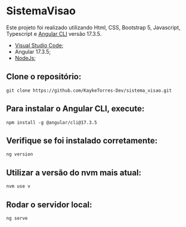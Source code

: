 # SistemaVisao

Este projeto foi realizado utilizando Html, CSS, Bootstrap 5, Javascript, Typescript e [Angular CLI](https://github.com/angular/angular-cli) versão 17.3.5.

* <a href="https://code.visualstudio.com/">Visual Studio Code</a>;
* <a>Angular 17.3.5</a>;
* <a href="https://nodejs.org/pt">NodeJs</a>;

## Clone o repositório:
 ```
git clone https://github.com/KaykeTorres-Dev/sistema_visao.git
```

## Para instalar o Angular CLI, execute:
```
npm install -g @angular/cli@17.3.5
```

## Verifique se foi instalado corretamente:
```
ng version
```

## Utilizar a versão do nvm mais atual:
```
nvm use v
```


## Rodar o servidor local:
```
ng serve
```
